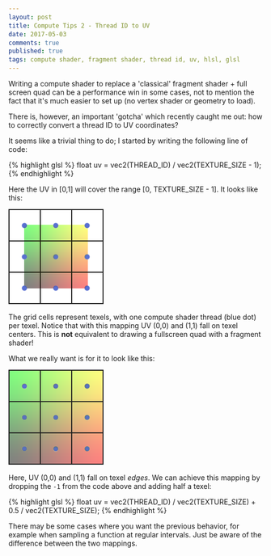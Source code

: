 ```yaml
---
layout: post
title: Compute Tips 2 - Thread ID to UV
date: 2017-05-03
comments: true
published: true
tags: compute shader, fragment shader, thread id, uv, hlsl, glsl
---
```


Writing a compute shader to replace a 'classical' fragment shader + full screen quad can be a performance win in some cases, not to mention the fact that it's much easier to set up (no vertex shader or geometry to load). 

There is, however, an important 'gotcha' which recently caught me out: how to correctly convert a thread ID to UV coordinates?

It seems like a trivial thing to do; I started by writing the following line of code:

{% highlight glsl %}
float uv = vec2(THREAD_ID) / vec2(TEXTURE_SIZE - 1);
{% endhighlight %}

Here the UV in [0,1] will cover the range [0, TEXTURE_SIZE - 1]. It looks like this:

![Incorrect Thread ID to UV mapping](/images/uvmap_wrong.png)

The grid cells represent texels, with one compute shader thread (blue dot) per texel. Notice that with this mapping UV (0,0) and (1,1) fall on texel centers. This is **not** equivalent to drawing a fullscreen quad with a fragment shader!

What we really want is for it to look like this:

![Correct Thread ID to UV mapping](/images/uvmap_right.png)

Here, UV (0,0) and (1,1) fall on texel _edges_. We can achieve this mapping by dropping the `-1` from the code above and adding half a texel:

{% highlight glsl %}
float uv = vec2(THREAD_ID) / vec2(TEXTURE_SIZE) + 0.5 / vec2(TEXTURE_SIZE);
{% endhighlight %}

There may be some cases where you want the previous behavior, for example when sampling a function at regular intervals. Just be aware of the difference between the two mappings.

